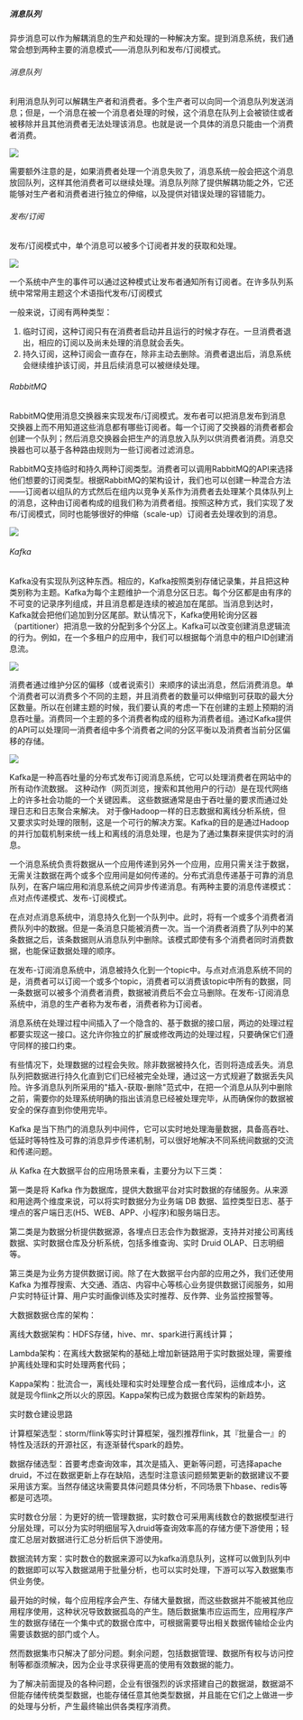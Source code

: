 ##### 消息队列

异步消息可以作为解耦消息的生产和处理的一种解决方案。提到消息系统，我们通常会想到两种主要的消息模式——消息队列和发布/订阅模式。

###### 消息队列

利用消息队列可以解耦生产者和消费者。多个生产者可以向同一个消息队列发送消息；但是，一个消息在被一个消息者处理的时候，这个消息在队列上会被锁住或者被移除并且其他消费者无法处理该消息。也就是说一个具体的消息只能由一个消费者消费。

![](D:/MarkDown/picture/2/240.png)

需要额外注意的是，如果消费者处理一个消息失败了，消息系统一般会把这个消息放回队列，这样其他消费者可以继续处理。消息队列除了提供解耦功能之外，它还能够对生产者和消费者进行独立的伸缩，以及提供对错误处理的容错能力。

###### 发布/订阅

发布/订阅模式中，单个消息可以被多个订阅者并发的获取和处理。

![](D:/MarkDown/picture/2/241.png)

一个系统中产生的事件可以通过这种模式让发布者通知所有订阅者。在许多队列系统中常常用主题这个术语指代发布/订阅模式

一般来说，订阅有两种类型：

1. 临时订阅，这种订阅只有在消费者启动并且运行的时候才存在。一旦消费者退出，相应的订阅以及尚未处理的消息就会丢失。
2. 持久订阅，这种订阅会一直存在，除非主动去删除。消费者退出后，消息系统会继续维护该订阅，并且后续消息可以被继续处理。

###### RabbitMQ

RabbitMQ使用消息交换器来实现发布/订阅模式。发布者可以把消息发布到消息交换器上而不用知道这些消息都有哪些订阅者。每一个订阅了交换器的消费者都会创建一个队列；然后消息交换器会把生产的消息放入队列以供消费者消费。消息交换器也可以基于各种路由规则为一些订阅者过滤消息。

RabbitMQ支持临时和持久两种订阅类型。消费者可以调用RabbitMQ的API来选择他们想要的订阅类型。根据RabbitMQ的架构设计，我们也可以创建一种混合方法——订阅者以组队的方式然后在组内以竞争关系作为消费者去处理某个具体队列上的消息，这种由订阅者构成的组我们称为消费者组。按照这种方式，我们实现了发布/订阅模式，同时也能够很好的伸缩（scale-up）订阅者去处理收到的消息。

![](D:/MarkDown/picture/2/242.png)

###### Kafka

Kafka没有实现队列这种东西。相应的，Kafka按照类别存储记录集，并且把这种类别称为主题。Kafka为每个主题维护一个消息分区日志。每个分区都是由有序的不可变的记录序列组成，并且消息都是连续的被追加在尾部。当消息到达时，Kafka就会把他们追加到分区尾部。默认情况下，Kafka使用轮询分区器（partitioner）把消息一致的分配到多个分区上。Kafka可以改变创建消息逻辑流的行为。例如，在一个多租户的应用中，我们可以根据每个消息中的租户ID创建消息流。

![](D:/MarkDown/picture/2/243.png)

消费者通过维护分区的偏移（或者说索引）来顺序的读出消息，然后消费消息。单个消费者可以消费多个不同的主题，并且消费者的数量可以伸缩到可获取的最大分区数量。所以在创建主题的时候，我们要认真的考虑一下在创建的主题上预期的消息吞吐量。消费同一个主题的多个消费者构成的组称为消费者组。通过Kafka提供的API可以处理同一消费者组中多个消费者之间的分区平衡以及消费者当前分区偏移的存储。

![](D:/MarkDown/picture/2/244.png)

Kafka是一种高吞吐量的分布式发布订阅消息系统，它可以处理消费者在网站中的所有动作流数据。 这种动作（网页浏览，搜索和其他用户的行动）是在现代网络上的许多社会功能的一个关键因素。 这些数据通常是由于吞吐量的要求而通过处理日志和日志聚合来解决。 对于像Hadoop一样的日志数据和离线分析系统，但又要求实时处理的限制，这是一个可行的解决方案。Kafka的目的是通过Hadoop的并行加载机制来统一线上和离线的消息处理，也是为了通过集群来提供实时的消息。

一个消息系统负责将数据从一个应用传递到另外一个应用，应用只需关注于数据，无需关注数据在两个或多个应用间是如何传递的。分布式消息传递基于可靠的消息队列，在客户端应用和消息系统之间异步传递消息。有两种主要的消息传递模式：点对点传递模式、发布-订阅模式。

在点对点消息系统中，消息持久化到一个队列中。此时，将有一个或多个消费者消费队列中的数据。但是一条消息只能被消费一次。当一个消费者消费了队列中的某条数据之后，该条数据则从消息队列中删除。该模式即使有多个消费者同时消费数据，也能保证数据处理的顺序。

在发布-订阅消息系统中，消息被持久化到一个topic中。与点对点消息系统不同的是，消费者可以订阅一个或多个topic，消费者可以消费该topic中所有的数据，同一条数据可以被多个消费者消费，数据被消费后不会立马删除。在发布-订阅消息系统中，消息的生产者称为发布者，消费者称为订阅者。

消息系统在处理过程中间插入了一个隐含的、基于数据的接口层，两边的处理过程都要实现这一接口。这允许你独立的扩展或修改两边的处理过程，只要确保它们遵守同样的接口约束。

有些情况下，处理数据的过程会失败。除非数据被持久化，否则将造成丢失。消息队列把数据进行持久化直到它们已经被完全处理，通过这一方式规避了数据丢失风险。许多消息队列所采用的"插入-获取-删除"范式中，在把一个消息从队列中删除之前，需要你的处理系统明确的指出该消息已经被处理完毕，从而确保你的数据被安全的保存直到你使用完毕。

 

Kafka 是当下热门的消息队列中间件，它可以实时地处理海量数据，具备高吞吐、低延时等特性及可靠的消息异步传递机制，可以很好地解决不同系统间数据的交流和传递问题。

从 Kafka 在大数据平台的应用场景来看，主要分为以下三类：

 

第一类是将 Kafka 作为数据库，提供大数据平台对实时数据的存储服务。从来源和用途两个维度来说，可以将实时数据分为业务端 DB 数据、监控类型日志、基于埋点的客户端日志(H5、WEB、APP、小程序)和服务端日志。

 

第二类是为数据分析提供数据源，各埋点日志会作为数据源，支持并对接公司离线数据、实时数据仓库及分析系统，包括多维查询、实时 Druid OLAP、日志明细等。

 

第三类是为业务方提供数据订阅。除了在大数据平台内部的应用之外，我们还使用 Kafka 为推荐搜索、大交通、酒店、内容中心等核心业务提供数据订阅服务，如用户实时特征计算、用户实时画像训练及实时推荐、反作弊、业务监控报警等。







 大数据数据仓库的架构：

 

离线大数据架构：HDFS存储，hive、mr、spark进行离线计算；

 

Lambda架构：在离线大数据架构的基础上增加新链路用于实时数据处理，需要维护离线处理和实时处理两套代码；

 

Kappa架构：批流合一，离线处理和实时处理整合成一套代码，运维成本小，这就是现今flink之所以火的原因。Kappa架构已成为数据仓库架构的新趋势。

实时数仓建设思路

 

计算框架选型：storm/flink等实时计算框架，强烈推荐flink，其『批量合一』的特性及活跃的开源社区，有逐渐替代spark的趋势。

 

数据存储选型：首要考虑查询效率，其次是插入、更新等问题，可选择apache druid，不过在数据更新上存在缺陷，选型时注意该问题频繁更新的数据建议不要采用该方案。当然存储这块需要具体问题具体分析，不同场景下hbase、redis等都是可选项。

 

实时数仓分层：为更好的统一管理数据，实时数仓可采用离线数仓的数据模型进行分层处理，可以分为实时明细层写入druid等查询效率高的存储方便下游使用；轻度汇总层对数据进行汇总分析后供下游使用。

 

数据流转方案：实时数仓的数据来源可以为kafka消息队列，这样可以做到队列中的数据即可以写入数据湖用于批量分析，也可以实时处理，下游可以写入数据集市供业务使。

 



最开始的时候，每个应用程序会产生、存储大量数据，而这些数据并不能被其他应用程序使用，这种状况导致数据孤岛的产生。随后数据集市应运而生，应用程序产生的数据存储在一个集中式的数据仓库中，可根据需要导出相关数据传输给企业内需要该数据的部门或个人。

 然而数据集市只解决了部分问题。剩余问题，包括数据管理、数据所有权与访问控制等都亟须解决，因为企业寻求获得更高的使用有效数据的能力。

 

为了解决前面提及的各种问题，企业有很强烈的诉求搭建自己的数据湖，数据湖不但能存储传统类型数据，也能存储任意其他类型数据，并且能在它们之上做进一步的处理与分析，产生最终输出供各类程序消费。